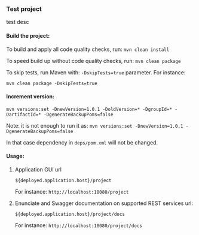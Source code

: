### Test project

test desc

#### Build the project:

To build and apply all code quality checks, run:  `mvn clean install`

To speed build up without code quality checks, run: `mvn clean package`

To skip tests, run Maven with: `-DskipTests=true` parameter. For instance:

`mvn clean package -DskipTests=true`

#### Increment version:

`mvn versions:set -DnewVersion=1.0.1 -DoldVersion=* -DgroupId=* -DartifactId=* -DgenerateBackupPoms=false`

Note: it is not enough to run it as: `mvn versions:set -DnewVersion=1.0.1 -DgenerateBackupPoms=false`

In that case dependency in `deps/pom.xml` will not be changed.

#### Usage:

1. Application GUI url

    `${deployed.application.host}/project`

    For instance: `http://localhost:18080/project`

2. Enunciate and Swagger documentation on supported REST services url:

    `${deployed.application.host}/project/docs`

    For instance: `http://localhost:18080/project/docs`
